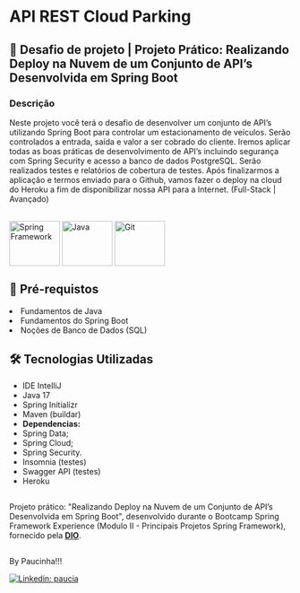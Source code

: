 # API REST Cloud Parking

## 🚀 Desafio de projeto | Projeto Prático: Realizando Deploy na Nuvem de um Conjunto de API’s Desenvolvida em Spring Boot 

### Descrição

Neste projeto você terá o desafio de desenvolver um conjunto de API’s utilizando Spring Boot para controlar um estacionamento de veículos. Serão controlados a entrada, saída e valor a ser cobrado do cliente. Iremos aplicar todas as boas práticas de desenvolvimento de API’s incluindo segurança com Spring Security e acesso a banco de dados PostgreSQL. Serão realizados testes e relatórios de cobertura de testes. Após finalizarmos a aplicação e termos enviado para o Github, vamos fazer o deploy na cloud do Heroku a fim de disponibilizar nossa API para a Internet. (Full-Stack | Avançado)

<div style="display: inline_block"><br>
 <img align="center" alt="Spring Framework" height="80" width="90" src="https://cdn.jsdelivr.net/gh/devicons/devicon/icons/spring/spring-original.svg"/>
 <img align="center" alt="Java" height="80" width="90" src="https://cdn.jsdelivr.net/gh/devicons/devicon/icons/java/java-original.svg"/>
 <img align="center" alt="Git" height="80" width="90" src="https://cdn.jsdelivr.net/gh/devicons/devicon/icons/git/git-original.svg"/>
</div>

## 🧩 Pré-requistos

 <li>Fundamentos de Java</li>
 
 <li>Fundamentos do Spring Boot</li>

 <li>Noções de Banco de Dados (SQL)</li> 
  
 <h2>🛠 Tecnologias Utilizadas</h2>

<ul>
    <li>IDE IntelliJ</li>
    <li>Java 17</li>
    <li>Spring Initializr</li>
    <li>Maven (buildar)</li>
    <li><strong>Dependencias:</strong></li>
    <li>Spring Data;</li>
    <li>Spring Cloud;</li>
    <li>Spring Security.</li>
    <li>Insomnia (testes)</li>
    <li>Swagger API (testes)</li>
    <li>Heroku</li>
</ul>

##

Projeto prático: "Realizando Deploy na Nuvem de um Conjunto de API’s Desenvolvida em Spring Boot", desenvolvido durante o Bootcamp Spring Framework Experience (Modulo II - Principais Projetos Spring Framework), fornecido pela [**DIO**](https://www.dio.me/).

##

By Paucinha!!!

[![Linkedin: paucia](https://img.shields.io/badge/Paucia-blue?style=flat-square&logo=Linkedin&logoColor=white&link=https://www.linkedin.com/in/paucia-lisboa/)](https://www.linkedin.com/in/paucia-lisboa/)
